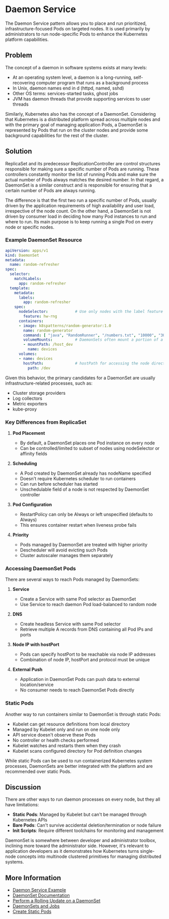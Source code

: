 # Daemon Service

The Daemon Service pattern allows you to place and run prioritized, infrastructure-focused Pods on targeted nodes. It is used primarily by administrators to run node-specific Pods to enhance the Kubernetes platform capabilities.

## Problem

The concept of a daemon in software systems exists at many levels:

- At an operating system level, a daemon is a long-running, self-recovering computer program that runs as a background process
- In Unix, daemon names end in d (httpd, named, sshd)
- Other OS terms: services-started tasks, ghost jobs
- JVM has daemon threads that provide supporting services to user threads

Similarly, Kubernetes also has the concept of a DaemonSet. Considering that Kubernetes is a distributed platform spread across multiple nodes and with the primary goal of managing application Pods, a DaemonSet is represented by Pods that run on the cluster nodes and provide some background capabilities for the rest of the cluster.

## Solution

ReplicaSet and its predecessor ReplicationController are control structures responsible for making sure a specific number of Pods are running. These controllers constantly monitor the list of running Pods and make sure the actual number of Pods always matches the desired number. In that regard, a DaemonSet is a similar construct and is responsible for ensuring that a certain number of Pods are always running.

The difference is that the first two run a specific number of Pods, usually driven by the application requirements of high availability and user load, irrespective of the node count. On the other hand, a DaemonSet is not driven by consumer load in deciding how many Pod instances to run and where to run. Its main purpose is to keep running a single Pod on every node or specific nodes.

### Example DaemonSet Resource

```yaml
apiVersion: apps/v1
kind: DaemonSet
metadata:
  name: random-refresher
spec:
  selector:
    matchLabels:
      app: random-refresher
  template:
    metadata:
      labels:
        app: random-refresher
    spec:
      nodeSelector:            # Use only nodes with the label feature set to value hw-rng
        feature: hw-rng
      containers:
      - image: k8spatterns/random-generator:1.0
        name: random-generator
        command: [ "java", "RandomRunner", "/numbers.txt", "10000", "30" ]
        volumeMounts:          # DaemonSets often mount a portion of a node's filesystem
        - mountPath: /host_dev
          name: devices
      volumes:
      - name: devices
        hostPath:              # hostPath for accessing the node directories directly
          path: /dev
```

Given this behavior, the primary candidates for a DaemonSet are usually infrastructure-related processes, such as:
- Cluster storage providers
- Log collectors
- Metric exporters
- kube-proxy

### Key Differences from ReplicaSet

1. **Pod Placement**
   - By default, a DaemonSet places one Pod instance on every node
   - Can be controlled/limited to subset of nodes using nodeSelector or affinity fields

2. **Scheduling**
   - A Pod created by DaemonSet already has nodeName specified
   - Doesn't require Kubernetes scheduler to run containers
   - Can run before scheduler has started
   - Unschedulable field of a node is not respected by DaemonSet controller

3. **Pod Configuration**
   - RestartPolicy can only be Always or left unspecified (defaults to Always)
   - This ensures container restart when liveness probe fails

4. **Priority**
   - Pods managed by DaemonSet are treated with higher priority
   - Descheduler will avoid evicting such Pods
   - Cluster autoscaler manages them separately

### Accessing DaemonSet Pods

There are several ways to reach Pods managed by DaemonSets:

1. **Service**
   - Create a Service with same Pod selector as DaemonSet
   - Use Service to reach daemon Pod load-balanced to random node

2. **DNS**
   - Create headless Service with same Pod selector
   - Retrieve multiple A records from DNS containing all Pod IPs and ports

3. **Node IP with hostPort**
   - Pods can specify hostPort to be reachable via node IP addresses
   - Combination of node IP, hostPort and protocol must be unique

4. **External Push**
   - Application in DaemonSet Pods can push data to external location/service
   - No consumer needs to reach DaemonSet Pods directly

### Static Pods

Another way to run containers similar to DaemonSet is through static Pods:

- Kubelet can get resource definitions from local directory
- Managed by Kubelet only and run on one node only
- API service doesn't observe these Pods
- No controller or health checks performed
- Kubelet watches and restarts them when they crash
- Kubelet scans configured directory for Pod definition changes

While static Pods can be used to run containerized Kubernetes system processes, DaemonSets are better integrated with the platform and are recommended over static Pods.

## Discussion

There are other ways to run daemon processes on every node, but they all have limitations:

- **Static Pods**: Managed by Kubelet but can't be managed through Kubernetes APIs
- **Bare Pods**: Can't survive accidental deletion/termination or node failure
- **Init Scripts**: Require different toolchains for monitoring and management

DaemonSet is somewhere between developer and administrator toolbox, inclining more toward the administrator side. However, it's relevant to application developers as it demonstrates how Kubernetes turns single-node concepts into multinode clustered primitives for managing distributed systems.

## More Information

- [Daemon Service Example](https://github.com/k8spatterns/examples/tree/main/behavioural/DaemonService)
- [DaemonSet Documentation](https://kubernetes.io/docs/concepts/workloads/controllers/daemonset/)
- [Perform a Rolling Update on a DaemonSet](https://kubernetes.io/docs/tasks/manage-daemon/update-daemon-set/)
- [DaemonSets and Jobs](https://kubernetes.io/docs/concepts/workloads/controllers/)
- [Create Static Pods](https://kubernetes.io/docs/tasks/configure-pod-container/static-pod/)
